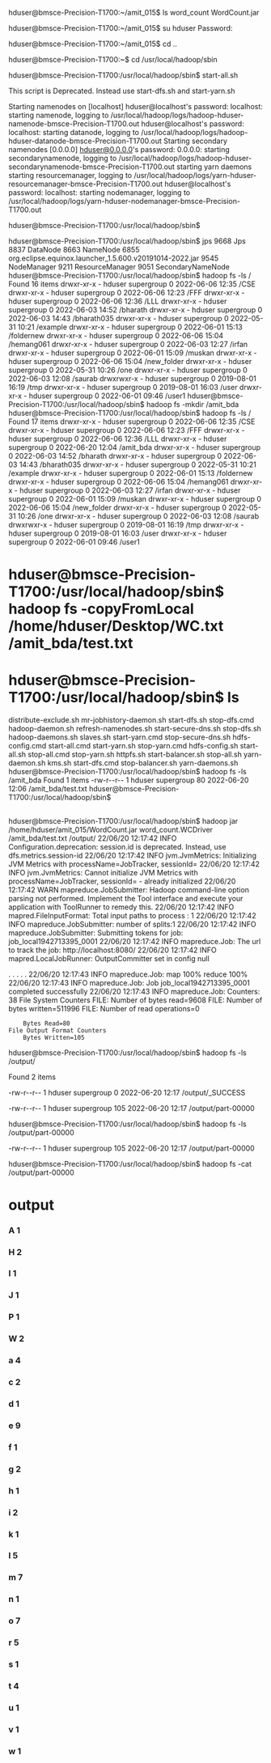 hduser@bmsce-Precision-T1700:~/amit_015$ ls
word_count  WordCount.jar

hduser@bmsce-Precision-T1700:~/amit_015$ su hduser
Password: 

hduser@bmsce-Precision-T1700:~/amit_015$ cd ..

hduser@bmsce-Precision-T1700:~$ cd /usr/local/hadoop/sbin

hduser@bmsce-Precision-T1700:/usr/local/hadoop/sbin$ start-all.sh

This script is Deprecated. Instead use start-dfs.sh and start-yarn.sh

Starting namenodes on [localhost]
hduser@localhost's password: 
localhost: starting namenode, logging to /usr/local/hadoop/logs/hadoop-hduser-namenode-bmsce-Precision-T1700.out
hduser@localhost's password: 
localhost: starting datanode, logging to /usr/local/hadoop/logs/hadoop-hduser-datanode-bmsce-Precision-T1700.out
Starting secondary namenodes [0.0.0.0]
hduser@0.0.0.0's password: 
0.0.0.0: starting secondarynamenode, logging to /usr/local/hadoop/logs/hadoop-hduser-secondarynamenode-bmsce-Precision-T1700.out
starting yarn daemons
starting resourcemanager, logging to /usr/local/hadoop/logs/yarn-hduser-resourcemanager-bmsce-Precision-T1700.out
hduser@localhost's password: 
localhost: starting nodemanager, logging to /usr/local/hadoop/logs/yarn-hduser-nodemanager-bmsce-Precision-T1700.out

hduser@bmsce-Precision-T1700:/usr/local/hadoop/sbin$ 

hduser@bmsce-Precision-T1700:/usr/local/hadoop/sbin$ jps
9668 Jps
8837 DataNode
8663 NameNode
6855 org.eclipse.equinox.launcher_1.5.600.v20191014-2022.jar
9545 NodeManager
9211 ResourceManager
9051 SecondaryNameNode
hduser@bmsce-Precision-T1700:/usr/local/hadoop/sbin$ hadoop fs -ls /
Found 16 items
drwxr-xr-x   - hduser supergroup          0 2022-06-06 12:35 /CSE
drwxr-xr-x   - hduser supergroup          0 2022-06-06 12:23 /FFF
drwxr-xr-x   - hduser supergroup          0 2022-06-06 12:36 /LLL
drwxr-xr-x   - hduser supergroup          0 2022-06-03 14:52 /bharath
drwxr-xr-x   - hduser supergroup          0 2022-06-03 14:43 /bharath035
drwxr-xr-x   - hduser supergroup          0 2022-05-31 10:21 /example
drwxr-xr-x   - hduser supergroup          0 2022-06-01 15:13 /foldernew
drwxr-xr-x   - hduser supergroup          0 2022-06-06 15:04 /hemang061
drwxr-xr-x   - hduser supergroup          0 2022-06-03 12:27 /irfan
drwxr-xr-x   - hduser supergroup          0 2022-06-01 15:09 /muskan
drwxr-xr-x   - hduser supergroup          0 2022-06-06 15:04 /new_folder
drwxr-xr-x   - hduser supergroup          0 2022-05-31 10:26 /one
drwxr-xr-x   - hduser supergroup          0 2022-06-03 12:08 /saurab
drwxrwxr-x   - hduser supergroup          0 2019-08-01 16:19 /tmp
drwxr-xr-x   - hduser supergroup          0 2019-08-01 16:03 /user
drwxr-xr-x   - hduser supergroup          0 2022-06-01 09:46 /user1
hduser@bmsce-Precision-T1700:/usr/local/hadoop/sbin$ hadoop fs -mkdir /amit_bda
hduser@bmsce-Precision-T1700:/usr/local/hadoop/sbin$ hadoop fs -ls /
Found 17 items
drwxr-xr-x   - hduser supergroup          0 2022-06-06 12:35 /CSE
drwxr-xr-x   - hduser supergroup          0 2022-06-06 12:23 /FFF
drwxr-xr-x   - hduser supergroup          0 2022-06-06 12:36 /LLL
drwxr-xr-x   - hduser supergroup          0 2022-06-20 12:04 /amit_bda
drwxr-xr-x   - hduser supergroup          0 2022-06-03 14:52 /bharath
drwxr-xr-x   - hduser supergroup          0 2022-06-03 14:43 /bharath035
drwxr-xr-x   - hduser supergroup          0 2022-05-31 10:21 /example
drwxr-xr-x   - hduser supergroup          0 2022-06-01 15:13 /foldernew
drwxr-xr-x   - hduser supergroup          0 2022-06-06 15:04 /hemang061
drwxr-xr-x   - hduser supergroup          0 2022-06-03 12:27 /irfan
drwxr-xr-x   - hduser supergroup          0 2022-06-01 15:09 /muskan
drwxr-xr-x   - hduser supergroup          0 2022-06-06 15:04 /new_folder
drwxr-xr-x   - hduser supergroup          0 2022-05-31 10:26 /one
drwxr-xr-x   - hduser supergroup          0 2022-06-03 12:08 /saurab
drwxrwxr-x   - hduser supergroup          0 2019-08-01 16:19 /tmp
drwxr-xr-x   - hduser supergroup          0 2019-08-01 16:03 /user
drwxr-xr-x   - hduser supergroup          0 2022-06-01 09:46 /user1
# hduser@bmsce-Precision-T1700:/usr/local/hadoop/sbin$ hadoop fs -copyFromLocal /home/hduser/Desktop/WC.txt /amit_bda/test.txt

# hduser@bmsce-Precision-T1700:/usr/local/hadoop/sbin$ ls
distribute-exclude.sh  mr-jobhistory-daemon.sh  start-dfs.sh         stop-dfs.cmd
hadoop-daemon.sh       refresh-namenodes.sh     start-secure-dns.sh  stop-dfs.sh
hadoop-daemons.sh      slaves.sh                start-yarn.cmd       stop-secure-dns.sh
hdfs-config.cmd        start-all.cmd            start-yarn.sh        stop-yarn.cmd
hdfs-config.sh         start-all.sh             stop-all.cmd         stop-yarn.sh
httpfs.sh              start-balancer.sh        stop-all.sh          yarn-daemon.sh
kms.sh                 start-dfs.cmd            stop-balancer.sh     yarn-daemons.sh
hduser@bmsce-Precision-T1700:/usr/local/hadoop/sbin$ hadoop fs -ls /amit_bda
Found 1 items
-rw-r--r--   1 hduser supergroup         80 2022-06-20 12:06 /amit_bda/test.txt
hduser@bmsce-Precision-T1700:/usr/local/hadoop/sbin$ 

## 

hduser@bmsce-Precision-T1700:/usr/local/hadoop/sbin$ hadoop jar /home/hduser/amit_015/WordCount.jar  word_count.WCDriver /amit_bda/test.txt /output/
22/06/20 12:17:42 INFO Configuration.deprecation: session.id is deprecated. Instead, use dfs.metrics.session-id
22/06/20 12:17:42 INFO jvm.JvmMetrics: Initializing JVM Metrics with processName=JobTracker, sessionId=
22/06/20 12:17:42 INFO jvm.JvmMetrics: Cannot initialize JVM Metrics with processName=JobTracker, sessionId= - already initialized
22/06/20 12:17:42 WARN mapreduce.JobSubmitter: Hadoop command-line option parsing not performed. Implement the Tool interface and execute your application with ToolRunner to remedy this.
22/06/20 12:17:42 INFO mapred.FileInputFormat: Total input paths to process : 1
22/06/20 12:17:42 INFO mapreduce.JobSubmitter: number of splits:1
22/06/20 12:17:42 INFO mapreduce.JobSubmitter: Submitting tokens for job: job_local1942713395_0001
22/06/20 12:17:42 INFO mapreduce.Job: The url to track the job: http://localhost:8080/
22/06/20 12:17:42 INFO mapred.LocalJobRunner: OutputCommitter set in config null


.
.
.
.
.
22/06/20 12:17:43 INFO mapreduce.Job:  map 100% reduce 100%
22/06/20 12:17:43 INFO mapreduce.Job: Job job_local1942713395_0001 completed successfully
22/06/20 12:17:43 INFO mapreduce.Job: Counters: 38
	File System Counters
		FILE: Number of bytes read=9608
		FILE: Number of bytes written=511996
		FILE: Number of read operations=0
	
		Bytes Read=80
	File Output Format Counters 
		Bytes Written=105


hduser@bmsce-Precision-T1700:/usr/local/hadoop/sbin$ hadoop fs -ls /output/

Found 2 items

-rw-r--r--   1 hduser supergroup          0 2022-06-20 12:17 /output/_SUCCESS

-rw-r--r--   1 hduser supergroup        105 2022-06-20 12:17 /output/part-00000

hduser@bmsce-Precision-T1700:/usr/local/hadoop/sbin$ hadoop fs -ls /output/part-00000

-rw-r--r--   1 hduser supergroup        105 2022-06-20 12:17 /output/part-00000

hduser@bmsce-Precision-T1700:/usr/local/hadoop/sbin$ hadoop fs -cat /output/part-00000

# output
 	
### A	1
### H	2
###  I	1
### J	1
### P	1
### W	2
### a	4
### c	2
### d	1
### e	9
### f	1
### g	2
### h	1
### i	2
### k	1
### l	5
### m	7
### n	1
### o	7
### r	5
### s	1
### t	4
### u	1
### v	1
### w	1
